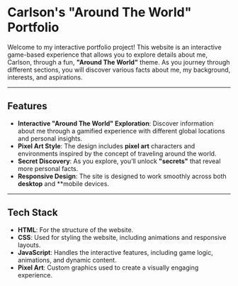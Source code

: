 # Carlson's "Around The World" Portfolio

Welcome to my interactive portfolio project! This website is an interactive game-based experience that allows you to explore details about me, Carlson, through a fun, **"Around The World"** theme. As you journey through different sections, you will discover various facts about me, my background, interests, and aspirations.

---

## **Features**
- **Interactive "Around The World" Exploration**: Discover information about me through a gamified experience with different global locations and personal insights.
- **Pixel Art Style**: The design includes **pixel art** characters and environments inspired by the concept of traveling around the world.
- **Secret Discovery**: As you explore, you’ll unlock **"secrets"** that reveal more personal facts.
- **Responsive Design**: The site is designed to work smoothly across both **desktop** and **mobile devices.

---

## **Tech Stack**
- **HTML**: For the structure of the website.
- **CSS**: Used for styling the website, including animations and responsive layouts.
- **JavaScript**: Handles the interactive features, including game logic, animations, and dynamic content.
- **Pixel Art**: Custom graphics used to create a visually engaging experience.

